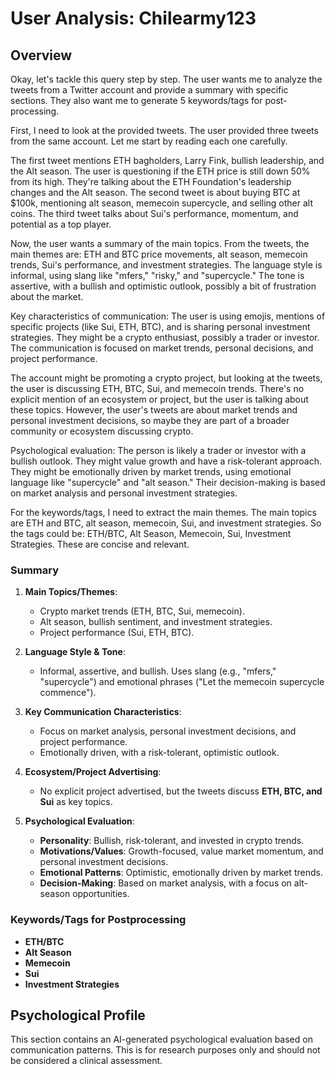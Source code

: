 # User Analysis: Chilearmy123

## Overview

<think>
Okay, let's tackle this query step by step. The user wants me to analyze the tweets from a Twitter account and provide a summary with specific sections. They also want me to generate 5 keywords/tags for post-processing. 

First, I need to look at the provided tweets. The user provided three tweets from the same account. Let me start by reading each one carefully.

The first tweet mentions ETH bagholders, Larry Fink, bullish leadership, and the Alt season. The user is questioning if the ETH price is still down 50% from its high. They're talking about the ETH Foundation's leadership changes and the Alt season. The second tweet is about buying BTC at $100k, mentioning alt season, memecoin supercycle, and selling other alt coins. The third tweet talks about Sui's performance, momentum, and potential as a top player.

Now, the user wants a summary of the main topics. From the tweets, the main themes are: ETH and BTC price movements, alt season, memecoin trends, Sui's performance, and investment strategies. The language style is informal, using slang like "mfers," "risky," and "supercycle." The tone is assertive, with a bullish and optimistic outlook, possibly a bit of frustration about the market.

Key characteristics of communication: The user is using emojis, mentions of specific projects (like Sui, ETH, BTC), and is sharing personal investment strategies. They might be a crypto enthusiast, possibly a trader or investor. The communication is focused on market trends, personal decisions, and project performance.

The account might be promoting a crypto project, but looking at the tweets, the user is discussing ETH, BTC, Sui, and memecoin trends. There's no explicit mention of an ecosystem or project, but the user is talking about these topics. However, the user's tweets are about market trends and personal investment decisions, so maybe they are part of a broader community or ecosystem discussing crypto.

Psychological evaluation: The person is likely a trader or investor with a bullish outlook. They might value growth and have a risk-tolerant approach. They might be emotionally driven by market trends, using emotional language like "supercycle" and "alt season." Their decision-making is based on market analysis and personal investment strategies.

For the keywords/tags, I need to extract the main themes. The main topics are ETH and BTC, alt season, memecoin, Sui, and investment strategies. So the tags could be: ETH/BTC, Alt Season, Memecoin, Sui, Investment Strategies. These are concise and relevant.
</think>

### Summary  
1. **Main Topics/Themes**:  
   - Crypto market trends (ETH, BTC, Sui, memecoin).  
   - Alt season, bullish sentiment, and investment strategies.  
   - Project performance (Sui, ETH, BTC).  

2. **Language Style & Tone**:  
   - Informal, assertive, and bullish. Uses slang (e.g., "mfers," "supercycle") and emotional phrases ("Let the memecoin supercycle commence").  

3. **Key Communication Characteristics**:  
   - Focus on market analysis, personal investment decisions, and project performance.  
   - Emotionally driven, with a risk-tolerant, optimistic outlook.  

4. **Ecosystem/Project Advertising**:  
   - No explicit project advertised, but the tweets discuss **ETH, BTC, and Sui** as key topics.  

5. **Psychological Evaluation**:  
   - **Personality**: Bullish, risk-tolerant, and invested in crypto trends.  
   - **Motivations/Values**: Growth-focused, value market momentum, and personal investment decisions.  
   - **Emotional Patterns**: Optimistic, emotionally driven by market trends.  
   - **Decision-Making**: Based on market analysis, with a focus on alt-season opportunities.  

### Keywords/Tags for Postprocessing  
- **ETH/BTC**  
- **Alt Season**  
- **Memecoin**  
- **Sui**  
- **Investment Strategies**

## Psychological Profile

This section contains an AI-generated psychological evaluation based on communication patterns. This is for research purposes only and should not be considered a clinical assessment.